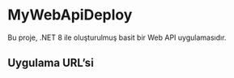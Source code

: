 # MyWebApiDeploy

Bu proje, .NET 8 ile oluşturulmuş basit bir Web API uygulamasıdır. 

##  Uygulama URL’si

<!-- eklenecek  -->
